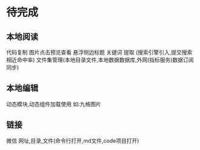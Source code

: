 # 待完成
## 本地阅读
代码复制
图片点击预览查看
悬浮侧边标题
关键词 提取 (搜索引擎引入,提交搜索相近命中率)
文件集管理(本地目录文件,本地数据数据库,外网(指标服务)数据订阅同步)

## 本地编辑
动态模块,动态组件加载使用
如:九格图片



## 链接
微信
网址,目录,文件(命令行打开,md文件,code项目打开)

